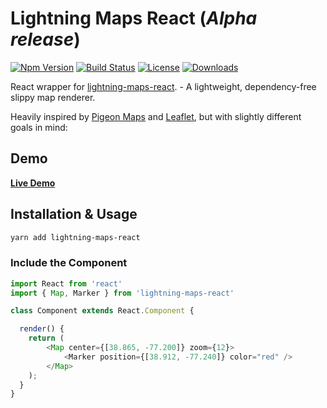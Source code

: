 # Lightning Maps React (*Alpha release*)

[![Npm Version][npm-version-image]][npm-version-url]
[![Build Status][travis-svg]][travis-url]
[![License][license-image]][license-url]
[![Downloads][downloads-image]][downloads-url]

React wrapper for [lightning-maps-react](https://github.com/geocodio/lightning-maps-react). - A lightweight, dependency-free slippy map renderer.

Heavily inspired by [Pigeon Maps](https://github.com/mariusandra/pigeon-maps) and [Leaflet](https://leafletjs.com), but with slightly different goals in mind:

## Demo

[**Live Demo**](https://geocodio.github.io/lightning-maps-react/)

## Installation & Usage

```bash
yarn add lightning-maps-react
```

### Include the Component

```javascript
import React from 'react'
import { Map, Marker } from 'lightning-maps-react'

class Component extends React.Component {

  render() {
    return (
        <Map center={[38.865, -77.200]} zoom={12}>
            <Marker position={[38.912, -77.240]} color="red" />
        </Map>
    );
  }
}
```

[travis-svg]: https://travis-ci.org/geocodio/lightning-maps-react.svg
[travis-url]: https://travis-ci.org/geocodio/lightning-maps-react
[license-image]: http://img.shields.io/npm/l/lightning-maps-react.svg
[license-url]: LICENSE
[downloads-image]: http://img.shields.io/npm/dm/lightning-maps-react.svg
[downloads-url]: http://npm-stat.com/charts.html?package=lightning-maps-react
[npm-version-image]: https://img.shields.io/npm/v/lightning-maps-react.svg
[npm-version-url]: https://www.npmjs.com/package/lightning-maps-react
